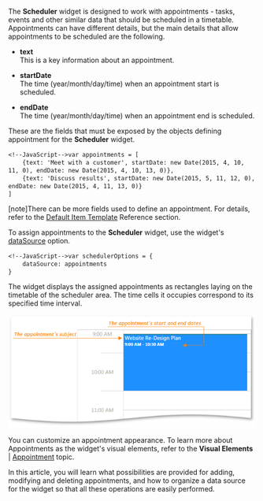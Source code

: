 The **Scheduler** widget is designed to work with appointments - tasks, events and other similar data that should be scheduled in a timetable. Appointments can have different details, but the main details that allow appointments to be scheduled are the following.

- **text**  
This is a key information about an appointment.

- **startDate**  
The time (year/month/day/time) when an appointment start is scheduled.

- **endDate**  
The time (year/month/day/time) when an appointment end is scheduled.

These are the fields that must be exposed by the objects defining appointment for the **Scheduler** widget.

	<!--JavaScript-->var appointments = [
		{text: 'Meet with a customer', startDate: new Date(2015, 4, 10, 11, 0), endDate: new Date(2015, 4, 10, 13, 0)},
		{text: 'Discuss results', startDate: new Date(2015, 5, 11, 12, 0), endDate: new Date(2015, 4, 11, 13, 0)}
	]

[note]There can be more fields used to define an appointment. For details, refer to the [Default Item Template](/api-reference/10%20UI%20Widgets/dxScheduler/5%20Default%20Appointment%20Template '/Documentation/ApiReference/UI_Widgets/dxScheduler/Default_Appointment_Template/') Reference section. 

To assign appointments to the **Scheduler** widget, use the widget's [dataSource](/api-reference/10%20UI%20Widgets/dxScheduler/1%20Configuration/dataSource.md '/Documentation/ApiReference/UI_Widgets/dxScheduler/Configuration/#dataSource') option.

	<!--JavaScript-->var schedulerOptions = {
		dataSource: appointments
	}

The widget displays the assigned appointments as rectangles laying on the timetable of the scheduler area. The time cells it occupies correspond to its specified time interval.

![Scheduler Appointment](/images/UiWidgets/Scheduler_Appointment.png)

You can customize an appointment appearance. To learn more about Appointments as the widget's visual elements, refer to the **Visual Elements** | [Appointment](/concepts/05%20Widgets/Scheduler/10%20Visual%20Elements/010%20Appointment.md '/Documentation/Guide/Widgets/Scheduler/Visual_Elements/#Appointment') topic.

In this article, you will learn what possibilities are provided for adding, modifying and deleting appointments, and how to organize a data source for the widget so that all these operations are easily performed.